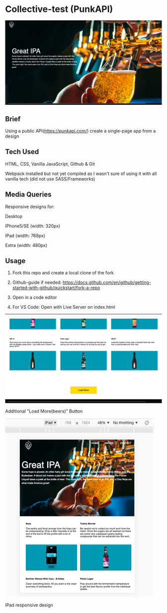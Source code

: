 # Collective-test (PunkAPI)

![](assets/screenshots/hero.png)

## Brief
Using a public API(https://punkapi.com/) create a single-page app from a design

## Tech Used
HTML, CSS, Vanilla JavaScript, Github & Git

Webpack installed but not yet compiled as I wasn't sure of using it with all vanilla tech (did not use SASS/Frameworks)

## Media Queries
Responsive designs for:

Desktop

IPhone5/SE (width: 320px)

IPad (width: 768px)

Extra (width: 480px)

## Usage
1. Fork this repo and create a local clone of the fork

2. Github-guide if needed:
https://docs.github.com/en/github/getting-started-with-github/quickstart/fork-a-repo

3. Open in a code editor

4. For VS Code: Open with Live Server on index.html

*********************************

![](assets/screenshots/button.png)

Additional "Load More(beers)" Button

![](assets/screenshots/ipad.png)

IPad responsive design